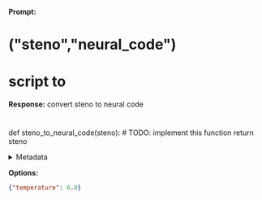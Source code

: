 **Prompt:**
# ("steno","neural_code")
# script to

**Response:**
 convert steno to neural code
#

def steno_to_neural_code(steno):
    # TODO: implement this function
    return steno

<details><summary>Metadata</summary>

- Duration: 714 ms
- Datetime: 2023-11-04T10:13:05.848488
- Model: gpt-3.5-turbo-instruct

</details>

**Options:**
```json
{"temperature": 0.0}
```

